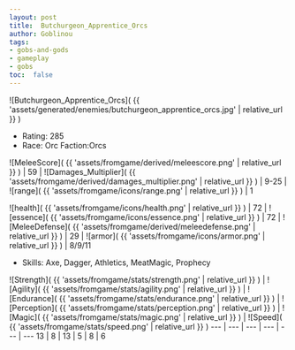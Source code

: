 ```yaml
---
layout: post
title:  Butchurgeon_Apprentice_Orcs
author: Goblinou
tags:
- gobs-and-gods
- gameplay
- gobs
toc:  false
---
```


![Butchurgeon_Apprentice_Orcs]( {{ 'assets/generated/enemies/butchurgeon_apprentice_orcs.jpg' | relative_url }} )
- Rating: 285
- Race: Orc  Faction:Orcs

![MeleeScore]( {{ 'assets/fromgame/derived/meleescore.png' | relative_url }} ) | 59 | ![Damages_Multiplier]( {{ 'assets/fromgame/derived/damages_multiplier.png' | relative_url }} ) | 9-25 | ![range]( {{ 'assets/fromgame/icons/range.png' | relative_url }} ) | 1


![health]( {{ 'assets/fromgame/icons/health.png' | relative_url }} ) | 72 | ![essence]( {{ 'assets/fromgame/icons/essence.png' | relative_url }} ) | 72 | ![MeleeDefense]( {{ 'assets/fromgame/derived/meleedefense.png' | relative_url }} ) | 29 | ![armor]( {{ 'assets/fromgame/icons/armor.png' | relative_url }} ) | 8/9/11

* Skills: Axe, Dagger, Athletics, MeatMagic, Prophecy

![Strength]( {{ 'assets/fromgame/stats/strength.png' | relative_url }} ) | ![Agility]( {{ 'assets/fromgame/stats/agility.png' | relative_url }} ) | ![Endurance]( {{ 'assets/fromgame/stats/endurance.png' | relative_url }} ) | ![Perception]( {{ 'assets/fromgame/stats/perception.png' | relative_url }} ) | ![Magic]( {{ 'assets/fromgame/stats/magic.png' | relative_url }} ) | ![Speed]( {{ 'assets/fromgame/stats/speed.png' | relative_url }} )
--- | --- | --- | --- | --- | ---
13 | 8 | 13 | 5 | 8 | 6
